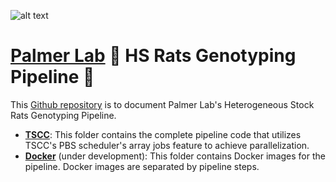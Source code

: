 ![alt text](https://secureservercdn.net/198.71.233.106/h9j.d46.myftpupload.com/wp-content/uploads/2019/09/palmerlab-logo.png)
# [Palmer Lab](https://palmerlab.org/) :test_tube: HS Rats Genotyping Pipeline :rat:
This [Github repository](https://github.com/Deeeeen/hs_rats_pipeline) is to document Palmer Lab's Heterogeneous Stock Rats Genotyping Pipeline.
- **[TSCC](TSCC)**: This folder contains the complete pipeline code that utilizes TSCC's PBS scheduler's array jobs feature to achieve parallelization.
- **[Docker](Docker)** (under development): This folder contains Docker images for the pipeline. Docker images are separated by pipeline steps.